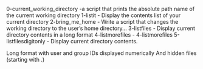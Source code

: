 0-current_working_directory -a script that prints the absolute path name of the current working directory
1-listit - Display the contents list of your current directory
2-bring_me_home - Write a script that changes the working directory to the user’s home directory...
3-listfiles - Display current directory contents in a long format
4-listmorefiles - 4-listmorefiles
5-listfilesdigitonly - Display current directory contents.

Long format
with user and group IDs displayed numerically
And hidden files (starting with .)
